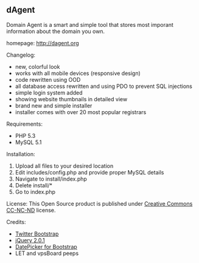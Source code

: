 dAgent
------
Domain Agent is a smart and simple tool that stores most imporant information about the domain you own.

homepage:
http://dagent.org

Changelog:
+ new, colorful look
+ works with all mobile devices (responsive design)
+ code rewritten using OOD
+ all database access rewritten and using PDO to prevent SQL injections
+ simple login system added
+ showing website thumbnails in detailed view
+ brand new and simple installer
+ installer comes with over 20 most popular registrars

Requirements:
* PHP 5.3
* MySQL 5.1

Installation:
1) Upload all files to your desired location
2) Edit includes/config.php and provide proper MySQL details
3) Navigate to install/index.php
4) Delete install/*
5) Go to index.php

License:
This Open Source product is published under <a href="http://creativecommons.org/licenses/" title="Creative Commons website">Creative Commons CC-NC-ND</a> license.

Credits:
* <a href="http://twitter.github.io/bootstrap/" title="Twitter Bootstrap 2.3.2">Twitter Bootstrap</a>
* <a href="http://jquery.com/" title="jQuery 2.0.1">jQuery 2.0.1</a>
* <a href="http://www.eyecon.ro/bootstrap-datepicker/" title="DatePicker for Bootstrap">DatePicker for Bootstrap</a>
* LET and vpsBoard peeps
